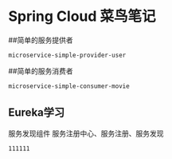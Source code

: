 # Spring Cloud 菜鸟笔记
##简单的服务提供者
```
microservice-simple-provider-user
```
##简单的服务消费者
```
microservice-simple-consumer-movie
```
## Eureka学习
服务发现组件
服务注册中心、服务注册、服务发现


```$xslt
111111
```